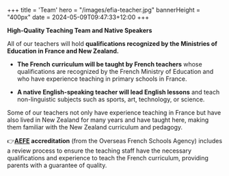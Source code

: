 +++
title = 'Team'
hero = "/images/efia-teacher.jpg"
bannerHeight = "400px"
date = 2024-05-09T09:47:33+12:00
+++

**High-Quality Teaching Team and Native Speakers**

All of our teachers will hold **qualifications recognized by the Ministries of Education in France and New Zealand.**

- **The French curriculum will be taught by French teachers** whose qualifications are recognized by the French Ministry of Education and who have experience teaching in primary schools in France.

- **A native English-speaking teacher will lead English lessons** and teach non-linguistic subjects such as sports, art, technology, or science.

Some of our teachers not only have experience teaching in France but have also lived in New Zealand for many years and have taught here, making them familiar with the New Zealand curriculum and pedagogy.

👉**[AEFE](/curriculum/aefe) accreditation** (from the Overseas French Schools Agency) includes a review process to ensure the teaching staff have the necessary qualifications and experience to teach the French curriculum, providing parents with a guarantee of quality.
